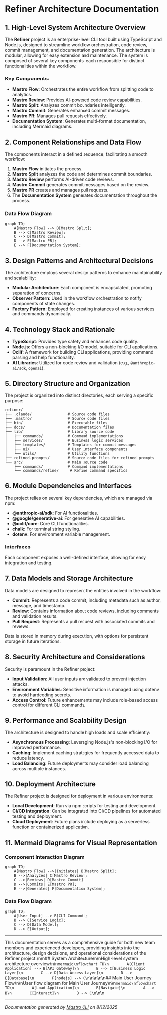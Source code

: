 <!---
This file was automatically generated by Mastro CLI
Generated on: 2025-08-12T18:54:24.413Z
Document type: architecture
Title: Architecture Documentation
References: .claude/settings.local.json, .mastro/analytics.json, lib/commands/config.d.ts, lib/commands/config.js, lib/utils/config.d.ts, lib/utils/config.js, refined-prompts/generative-prompt-2025-08-09T21-33-56-948Z.json, refined-prompts/generative-prompt-2025-08-09T21-38-47-439Z.json, src/commands/config.ts, src/utils/config.ts, bin/dev, bin/run, lib/index.d.ts, lib/index.js, lib/commands/brainstorm.d.ts, lib/commands/brainstorm.js, lib/commands/info.d.ts, lib/commands/info.js, lib/commands/refine.d.ts, lib/commands/refine.js

To prevent this file from being overwritten, add custom content
between the CUSTOM_START and CUSTOM_END markers below.
--->

# Refiner Architecture Documentation

## 1. High-Level System Architecture Overview

The **Refiner** project is an enterprise-level CLI tool built using TypeScript and Node.js, designed to streamline workflow orchestration, code review, commit management, and documentation generation. The architecture is modular, allowing for easy extension and maintenance. The system is composed of several key components, each responsible for distinct functionalities within the workflow.

### Key Components:
- **Mastro Flow**: Orchestrates the entire workflow from splitting code to analytics.
- **Mastro Review**: Provides AI-powered code review capabilities.
- **Mastro Split**: Analyzes commit boundaries intelligently.
- **Mastro Commit**: Generates enhanced commit messages.
- **Mastro PR**: Manages pull requests effectively.
- **Documentation System**: Generates multi-format documentation, including Mermaid diagrams.

## 2. Component Relationships and Data Flow

The components interact in a defined sequence, facilitating a smooth workflow:

1. **Mastro Flow** initiates the process.
2. **Mastro Split** analyzes the code and determines commit boundaries.
3. **Mastro Review** performs AI-driven code reviews.
4. **Mastro Commit** generates commit messages based on the review.
5. **Mastro PR** creates and manages pull requests.
6. The **Documentation System** generates documentation throughout the process.

### Data Flow Diagram
```mermaid
graph TD;
    A[Mastro Flow] --> B[Mastro Split];
    B --> C[Mastro Review];
    C --> D[Mastro Commit];
    D --> E[Mastro PR];
    E --> F[Documentation System];
```

## 3. Design Patterns and Architectural Decisions

The architecture employs several design patterns to enhance maintainability and scalability:

- **Modular Architecture**: Each component is encapsulated, promoting separation of concerns.
- **Observer Pattern**: Used in the workflow orchestration to notify components of state changes.
- **Factory Pattern**: Employed for creating instances of various services and commands dynamically.

## 4. Technology Stack and Rationale

- **TypeScript**: Provides type safety and enhances code quality.
- **Node.js**: Offers a non-blocking I/O model, suitable for CLI applications.
- **Oclif**: A framework for building CLI applications, providing command parsing and help functionality.
- **AI Libraries**: Utilized for code review and validation (e.g., `@anthropic-ai/sdk`, `openai`).

## 5. Directory Structure and Organization

The project is organized into distinct directories, each serving a specific purpose:

```
refiner/
├── .claude/                # Source code files
├── .mastro/                # Source code files
├── bin/                    # Executable files
├── docs/                   # Documentation files
├── lib/                    # Library source code
│   ├── commands/           # Command implementations
│   ├── services/           # Business logic services
│   ├── templates/          # Templates for commit messages
│   ├── ui/                 # User interface components
│   └── utils/              # Utility functions
├── refined-prompts/        # Source code files for refined prompts
└── src/                    # Main source code
    ├── commands/           # Command implementations
    └── commands/refine/     # Refine command specifics
```

## 6. Module Dependencies and Interfaces

The project relies on several key dependencies, which are managed via npm:

- **@anthropic-ai/sdk**: For AI functionalities.
- **@google/generative-ai**: For generative AI capabilities.
- **@oclif/core**: Core CLI functionalities.
- **chalk**: For terminal string styling.
- **dotenv**: For environment variable management.

### Interfaces
Each component exposes a well-defined interface, allowing for easy integration and testing.

## 7. Data Models and Storage Architecture

Data models are designed to represent the entities involved in the workflow:

- **Commit**: Represents a code commit, including metadata such as author, message, and timestamp.
- **Review**: Contains information about code reviews, including comments and validation results.
- **Pull Request**: Represents a pull request with associated commits and reviews.

Data is stored in memory during execution, with options for persistent storage in future iterations.

## 8. Security Architecture and Considerations

Security is paramount in the Refiner project:

- **Input Validation**: All user inputs are validated to prevent injection attacks.
- **Environment Variables**: Sensitive information is managed using dotenv to avoid hardcoding secrets.
- **Access Control**: Future enhancements may include role-based access control for different CLI commands.

## 9. Performance and Scalability Design

The architecture is designed to handle high loads and scale efficiently:

- **Asynchronous Processing**: Leveraging Node.js's non-blocking I/O for improved performance.
- **Caching**: Implement caching strategies for frequently accessed data to reduce latency.
- **Load Balancing**: Future deployments may consider load balancing across multiple instances.

## 10. Deployment Architecture

The Refiner project is designed for deployment in various environments:

- **Local Development**: Run via npm scripts for testing and development.
- **CI/CD Integration**: Can be integrated into CI/CD pipelines for automated testing and deployment.
- **Cloud Deployment**: Future plans include deploying as a serverless function or containerized application.

## 11. Mermaid Diagrams for Visual Representation

### Component Interaction Diagram
```mermaid
graph TD;
    A[Mastro Flow] -->|Initiates| B[Mastro Split];
    B -->|Analyzes| C[Mastro Review];
    C -->|Reviews| D[Mastro Commit];
    D -->|Commits| E[Mastro PR];
    E -->|Generates| F[Documentation System];
```

### Data Flow Diagram
```mermaid
graph TD;
    A[User Input] --> B[CLI Command];
    B --> C[Service Logic];
    C --> D[Data Model];
    D --> E[Output];
```

---

This documentation serves as a comprehensive guide for both new team members and experienced developers, providing insights into the architecture, design decisions, and operational considerations of the Refiner project.\n\n## System Architecture\n\nHigh-level system architecture overview\n\n```mermaid\nflowchart TD\n        A[Client Application] --> B[API Gateway]\n        B --> C[Business Logic Layer]\n        C --> D[Data Access Layer]\n        D --> E[Database]\n        F[nodejs] --> C\n```\n\n\n\n## Main User Journey Flow\n\nUser flow diagram for Main User Journey\n\n```mermaid\nflowchart TD\n        A[Load Application]\n        B[Navigate]\n        A --> B\n        C[Interact]\n        B --> C\n```\n\n

---

<!-- CUSTOM_START -->
<!-- Add your custom content here - it will be preserved during regeneration -->
<!-- CUSTOM_END -->

*Documentation generated by [Mastro CLI](https://github.com/your-org/mastro) on 8/12/2025*